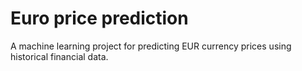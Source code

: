 # Euro price prediction
A machine learning project for predicting EUR currency prices using historical financial data.
